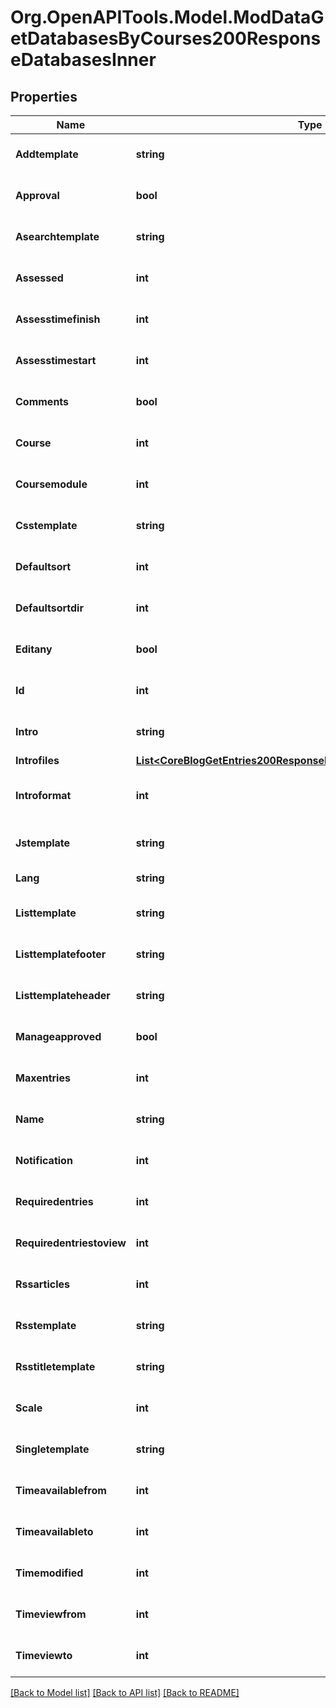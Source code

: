 # Org.OpenAPITools.Model.ModDataGetDatabasesByCourses200ResponseDatabasesInner

## Properties

Name | Type | Description | Notes
------------ | ------------- | ------------- | -------------
**Addtemplate** | **string** | addtemplate field | [optional] [default to "null"]
**Approval** | **bool** | approval field | [optional] [default to null]
**Asearchtemplate** | **string** | asearchtemplate field | [optional] [default to "null"]
**Assessed** | **int** | assessed field | [optional] [default to null]
**Assesstimefinish** | **int** | assesstimefinish field | [optional] [default to null]
**Assesstimestart** | **int** | assesstimestart field | [optional] [default to null]
**Comments** | **bool** | comments enabled | [optional] [default to null]
**Course** | **int** | Course id | [optional] [default to null]
**Coursemodule** | **int** | coursemodule | [optional] [default to null]
**Csstemplate** | **string** | csstemplate field | [optional] [default to "null"]
**Defaultsort** | **int** | defaultsort field | [optional] [default to null]
**Defaultsortdir** | **int** | defaultsortdir field | [optional] [default to null]
**Editany** | **bool** | editany field (not used any more) | [optional] [default to null]
**Id** | **int** | Database id | [optional] [default to null]
**Intro** | **string** | The Database intro | [optional] [default to "null"]
**Introfiles** | [**List&lt;CoreBlogGetEntries200ResponseEntriesInnerSummaryfilesInner&gt;**](CoreBlogGetEntries200ResponseEntriesInnerSummaryfilesInner.md) |  | [optional] 
**Introformat** | **int** | intro format (1 &#x3D; HTML, 0 &#x3D; MOODLE, 2 &#x3D; PLAIN, or 4 &#x3D; MARKDOWN) | [optional] [default to 0]
**Jstemplate** | **string** | jstemplate field | [optional] [default to "null"]
**Lang** | **string** | Forced activity language | [optional] 
**Listtemplate** | **string** | listtemplate field | [optional] [default to "null"]
**Listtemplatefooter** | **string** | listtemplatefooter field | [optional] [default to "null"]
**Listtemplateheader** | **string** | listtemplateheader field | [optional] [default to "null"]
**Manageapproved** | **bool** | manageapproved field | [optional] [default to null]
**Maxentries** | **int** | maxentries field | [optional] [default to null]
**Name** | **string** | Database name | [optional] [default to "null"]
**Notification** | **int** | notification field (not used any more) | [optional] [default to null]
**Requiredentries** | **int** | requiredentries field | [optional] [default to null]
**Requiredentriestoview** | **int** | requiredentriestoview field | [optional] [default to null]
**Rssarticles** | **int** | rssarticles field | [optional] [default to null]
**Rsstemplate** | **string** | rsstemplate field | [optional] [default to "null"]
**Rsstitletemplate** | **string** | rsstitletemplate field | [optional] [default to "null"]
**Scale** | **int** | scale field | [optional] [default to null]
**Singletemplate** | **string** | singletemplate field | [optional] [default to "null"]
**Timeavailablefrom** | **int** | timeavailablefrom field | [optional] [default to null]
**Timeavailableto** | **int** | timeavailableto field | [optional] [default to null]
**Timemodified** | **int** | Time modified | [optional] [default to null]
**Timeviewfrom** | **int** | timeviewfrom field | [optional] [default to null]
**Timeviewto** | **int** | timeviewto field | [optional] [default to null]

[[Back to Model list]](../README.md#documentation-for-models) [[Back to API list]](../README.md#documentation-for-api-endpoints) [[Back to README]](../README.md)

